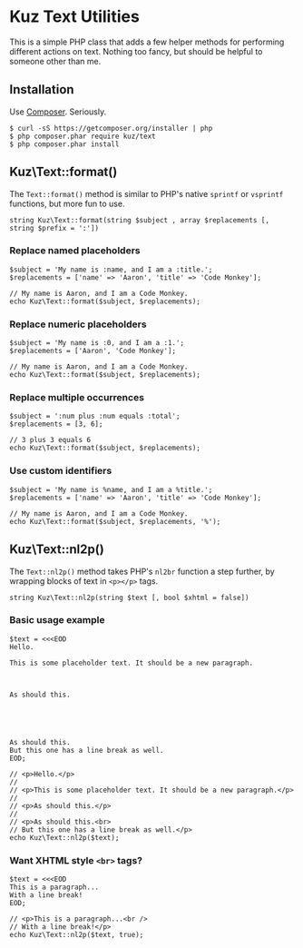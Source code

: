 # Kuz Text Utilities

This is a simple PHP class that adds a few helper methods for performing different actions on text. Nothing too fancy, but should be helpful to someone other than me.

## Installation

Use [Composer](http://getcomposer.org/). Seriously.

    $ curl -sS https://getcomposer.org/installer | php
    $ php composer.phar require kuz/text
    $ php composer.phar install

## Kuz\Text::format()

The `Text::format()` method is similar to PHP's native `sprintf` or `vsprintf` functions, but more fun to use.

    string Kuz\Text::format(string $subject , array $replacements [, string $prefix = ':'])

### Replace named placeholders

    $subject = 'My name is :name, and I am a :title.';
    $replacements = ['name' => 'Aaron', 'title' => 'Code Monkey'];

    // My name is Aaron, and I am a Code Monkey.
    echo Kuz\Text::format($subject, $replacements);

### Replace numeric placeholders

    $subject = 'My name is :0, and I am a :1.';
    $replacements = ['Aaron', 'Code Monkey'];

    // My name is Aaron, and I am a Code Monkey.
    echo Kuz\Text::format($subject, $replacements);

### Replace multiple occurrences

    $subject = ':num plus :num equals :total';
    $replacements = [3, 6];

    // 3 plus 3 equals 6
    echo Kuz\Text::format($subject, $replacements);

### Use custom identifiers

    $subject = 'My name is %name, and I am a %title.';
    $replacements = ['name' => 'Aaron', 'title' => 'Code Monkey'];

    // My name is Aaron, and I am a Code Monkey.
    echo Kuz\Text::format($subject, $replacements, '%');

## Kuz\Text::nl2p()

The `Text::nl2p()` method takes PHP's `nl2br` function a step further, by wrapping blocks of text in `<p></p>` tags.

    string Kuz\Text::nl2p(string $text [, bool $xhtml = false])

### Basic usage example

    $text = <<<EOD
    Hello.

    This is some placeholder text. It should be a new paragraph.



    As should this.





    As should this.
    But this one has a line break as well.
    EOD;

    // <p>Hello.</p>
    //
    // <p>This is some placeholder text. It should be a new paragraph.</p>
    //
    // <p>As should this.</p>
    //
    // <p>As should this.<br>
    // But this one has a line break as well.</p>
    echo Kuz\Text::nl2p($text);

### Want XHTML style `<br>` tags?

    $text = <<<EOD
    This is a paragraph...
    With a line break!
    EOD;

    // <p>This is a paragraph...<br />
    // With a line break!</p>
    echo Kuz\Text::nl2p($text, true);
